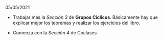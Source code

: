 05/05/2021

- Trabajar más la *Sección 3* de **Grupos Cíclicos**. Básicamente hay que explicar mejor los teoremas y realizar los ejercicios del libro.

- Comenza con la *Sección 4* de Coclases